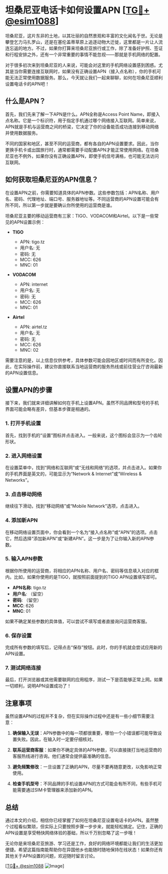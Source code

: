 # 坦桑尼亚电话卡如何设置APN [[TG💪+ @esim1088](https://t.me/s/esim1088)]

坦桑尼亚，这片东非的土地，以其壮丽的自然景观和丰富的文化闻名于世。无论是攀登乞力马扎罗山，还是在塞伦盖蒂草原上追逐动物大迁徙，这里都是一片让人流连忘返的地方。不过，如果你打算来坦桑尼亚旅行或工作，除了准备好护照、签证和行程安排之外，还有一个非常重要的事情不能忽视——那就是手机网络的配置。

对于很多初次来到坦桑尼亚的人来说，可能会对这里的手机网络设置感到困惑。尤其是当你需要连接互联网时，如果没有正确设置APN（接入点名称），你的手机可能无法正常使用数据服务。那么，今天就让我们一起来聊聊，如何在坦桑尼亚顺利设置电话卡的APN吧！

## 什么是APN？

首先，我们先来了解一下APN是什么。APN全称是Access Point Name，即接入点名称。它是一个标识符，用于指定手机通过哪个网络接入互联网。简单来说，APN就是手机与运营商之间的桥梁，它决定了你的设备能否成功连接到移动网络并使用数据服务。

不同的国家和地区，甚至不同的运营商，都有各自的APN设置要求。因此，当你更换手机卡或出国旅行时，通常都需要手动配置APN才能正常使用网络。在坦桑尼亚也不例外，如果你没有正确设置APN，即使手机信号满格，也可能无法访问互联网。

## 如何获取坦桑尼亚的APN信息？

在设置APN之前，你需要知道具体的APN参数。这些参数包括：APN名称、用户名、密码、代理地址、端口号、服务器地址等。不同运营商的APN设置可能会有所不同，所以第一步就是要确认你所使用的运营商是谁。

坦桑尼亚主要的移动运营商有三家：TIGO、VODACOM和Airtel。以下是一些常见的APN设置示例：

- **TIGO**  
  - APN: tigo.tz  
  - 用户名: 无  
  - 密码: 无  
  - MCC: 626  
  - MNC: 01  

- **VODACOM**  
  - APN: internet  
  - 用户名: 无  
  - 密码: 无  
  - MCC: 626  
  - MNC: 01  

- **Airtel**  
  - APN: airtel.tz  
  - 用户名: 无  
  - 密码: 无  
  - MCC: 626  
  - MNC: 02  

需要注意的是，以上信息仅供参考，具体参数可能会因地区或时间而有所变化。因此，在实际操作前，建议你直接联系当地运营商的服务热线或前往营业厅咨询最新的APN设置信息。

## 设置APN的步骤

接下来，我们就来详细讲解如何在手机上设置APN。虽然不同品牌和型号的手机界面可能会略有差异，但基本步骤是相通的。

### 1. 打开手机设置

首先，找到手机的“设置”图标并点击进入。一般来说，这个图标会显示为一个齿轮形状。

### 2. 进入网络设置

在设置菜单中，找到“网络和互联网”或“无线和网络”的选项，并点击进入。如果你的手机界面是英文的，可能显示为“Network & Internet”或“Wireless & Networks”。

### 3. 点击移动网络

继续往下滑动，找到“移动网络”或“Mobile Network”选项，点击进入。

### 4. 添加新APN

在移动网络设置页面中，你会看到一个名为“接入点名称”或“APN”的选项。点击它，然后选择“添加新APN”或“新建APN”。这一步是为了让你输入新的APN参数。

### 5. 输入APN参数

根据你所使用的运营商，将相应的APN名称、用户名、密码等信息填入对应的框内。比如，如果你使用的是TIGO，就按照前面提到的TIGO APN设置填写即可。

- **APN名称**: tigo.tz  
- **用户名**: （留空）  
- **密码**: （留空）  
- **MCC**: 626  
- **MNC**: 01  

如果不确定某些参数的具体值，可以尝试不填写或者直接询问运营商客服。

### 6. 保存设置

完成所有参数的填写后，记得点击“保存”按钮。此时，你的手机就会尝试应用新的APN设置。

### 7. 测试网络连接

最后，打开浏览器或其他需要联网的应用程序，测试一下是否能够正常上网。如果一切顺利，说明APN设置成功了！

## 注意事项

虽然设置APN的过程并不复杂，但在实际操作过程中还是有一些小细节需要注意：

1. **确保输入无误**：APN参数中的每一项都很重要，哪怕一个小错误都可能导致设置失败。因此，在输入时一定要仔细核对。
   
2. **联系运营商客服**：如果你不确定具体的APN参数，可以直接拨打当地运营商的客服热线进行咨询。他们通常会提供最准确的信息。

3. **避免频繁修改**：一旦设置了正确的APN，尽量不要再随意更改，以免影响正常使用。

4. **检查手机型号**：不同品牌的手机设置APN的方式可能会有所不同，有些手机可能需要通过SIM卡管理器来添加新的APN。

## 总结

通过本文的介绍，相信你已经掌握了如何在坦桑尼亚设置电话卡的APN。虽然整个过程看似繁琐，但实际上只要按照步骤一步步来，就能轻松搞定。记住，正确的APN设置是享受畅快网络体验的基础，所以千万别忽略了这一步哦！

无论你是来坦桑尼亚旅游、学习还是工作，良好的网络环境都能让我们的生活更加便捷。希望这篇指南能帮助你在异国他乡也能随时随地保持在线状态！如果你还有其他关于APN设置的问题，欢迎随时留言讨论。

[[TG💪+ @esim1088](https://t.me/s/esim1088) ![Image](https://i.postimg.cc/4NQfJmqS/Snipaste-2025-05-13-00-14-12.png)]